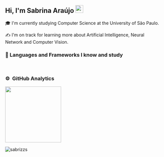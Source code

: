 ## Hi, I'm Sabrina Araújo <img src="https://media.giphy.com/media/hvRJCLFzcasrR4ia7z/giphy.gif" width="25px">

🎓 I'm currently studying Computer Science at the University of São Paulo.

✍️ I'm on track for learning more about Artificial Intelligence, Neural Network and Computer Vision.

### 🌱 Languages and Frameworks I know and study

<p align="left">
    <img src="https://img.shields.io/badge/Python-ba1e68?style=flat&logo=python&logoColor=white" alt="">
    <img src="https://img.shields.io/badge/C-ff2f8e?style=flat&logo=c&logoColor=white" alt="">
    <img src="https://img.shields.io/badge/C%2B%2B-f3872f?style=flat&logo=c%2B%2B&logoColor=white" alt="">  
    <img src="https://img.shields.io/badge/HTML5-66df48?style=flat&logo=html5&logoColor=white" alt="">
    <img src="https://img.shields.io/badge/Java-6a77dd?style=flat&logo=openjdk&logoColor=white" alt="">
    <img src="https://img.shields.io/badge/CSS-4c408e?style=flat&logo=css3&logoColor=white" alt="">
    <img src="https://img.shields.io/badge/MySQL-9803ce?style=flat&logo=mysql&logoColor=white" alt="">
    <img src="https://img.shields.io/badge/Docker-8e008e?style=flat&logo=docker&logoColor=white" alt=""> 
</p>

### ⚙️ &nbsp;GitHub Analytics

<p align="left">
<a href="https://github.com/sabrizzs">  
  <img height="180em" src="https://github-readme-stats-eight-theta.vercel.app/api/top-langs/?username=sabrizzs&layout=compact&langs_count=8&theme=algolia"/>
</a>
</p>

<p align="left"> <img src="https://komarev.com/ghpvc/?username=sabrizzs" alt="sabrizzs" /> </p>

<!--
**sabrizzs/sabrizzs** is a ✨ _special_ ✨ repository because its `README.md` (this file) appears on your GitHub profile.

Here are some ideas to get you started:

- 🔭 I’m currently working on ...
- 🌱 I’m currently learning ...
- 👯 I’m looking to collaborate on ...
- 🤔 I’m looking for help with ...
- 💬 Ask me about ...
- 📫 How to reach me: ...
- 😄 Pronouns: ...
- ⚡ Fun fact: ...
-->
